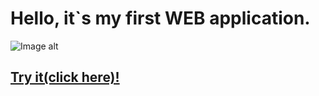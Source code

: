 # Hello, it`s my first WEB application.
![Image alt](https://github.com/IgorHulyaschy/todo/raw/master/images/forReadme.jpg)

## [Try it(click here)!](https://igorhulyaschy.github.io/todo/)

